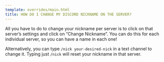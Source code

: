 ```yaml
---
template: overrides/main.html
title: HOW DO I CHANGE MY DISCORD NICKNAME ON THE SERVER?
---
```


All you have to do to change your nickname per server is to click on that server’s settings and click on “Change Nickname”. You can do this for each individual server, so you can have a name in each one!

Alternatively, you can type `/nick your-desired-nick` in a text channel to change it. Typing just `/nick` will reset your nickname in that server.